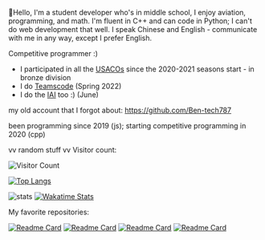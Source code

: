 👋Hello, I'm a student developer who's in middle school, I enjoy aviation, programming, and math.
I'm fluent in C++ and can code in Python; I can't do web development that well.
I speak Chinese and English - communicate with me in any way, except I prefer English.

Competitive programmer :)
- I participated in all the [USACOs](https://http://usaco.org/) since the 2020-2021 seasons start - in bronze division 
- I do [Teamscode](https://www.teamscode.org/) (Spring 2022)
- I do the [IAI](https://iai.sh.cn/contest/) too :) (June)

my old account that I forgot about: https://github.com/Ben-tech787

been programming since 2019 (js); starting competitive programming in 2020 (cpp)

vv random stuff vv
Visitor count:

![Visitor Count](https://profile-counter.glitch.me/Streakwind/count.svg)

[![Top Langs](https://github-readme-stats.vercel.app/api/top-langs/?username=Streakwind&layout=compact&theme=dark)](https://github.com/anuraghazra/github-readme-stats)

![stats](https://github-readme-stats.vercel.app/api?username=Streakwind&show_icons=true&theme=dark)
[![Wakatime Stats](https://github-readme-stats.vercel.app/api/wakatime?username=Streakwind&theme=dark)](https://github.com/anuraghazra/github-readme-stats)

My favorite repositories:

[![Readme Card](https://github-readme-stats.vercel.app/api/pin/?username=Streakwind&repo=Monke&theme=dark&show_owner=true)](https://github.com/Streakwind/Monke)
[![Readme Card](https://github-readme-stats.vercel.app/api/pin/?username=Streakwind&repo=Include-Files&theme=dark&show_owner=true)](https://github.com/Streakwind/Include-Files)
[![Readme Card](https://github-readme-stats.vercel.app/api/pin/?username=Streakwind&repo=SomeRandomBot&theme=dark&show_owner=true)](https://github.com/Streakwind/SomeRandomBot)
[![Readme Card](https://github-readme-stats.vercel.app/api/pin/?username=ShibaInusthatplaytheviola&repo=ShibaInusthatplaytheviola.github.io&theme=dark&show_owner=true)](https://github.com/ShibaInusthatplaytheviola/ShibaInusthatplaytheviola.github.io)
